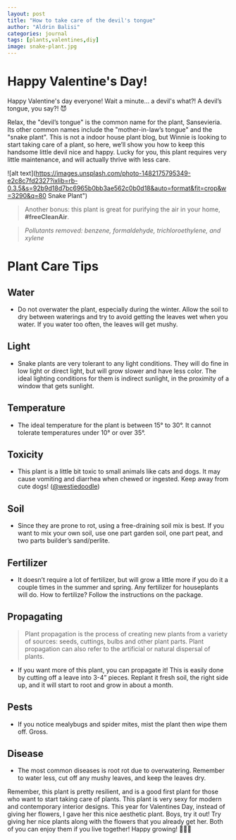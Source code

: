 ```yaml
---
layout: post
title: "How to take care of the devil's tongue"
author: "Aldrin Balisi"
categories: journal
tags: [plants,valentines,diy]
image: snake-plant.jpg
---
```


# Happy Valentine's Day!

Happy Valentine's day everyone! Wait a minute... a devil's what?! A devil’s tongue, you say?! 😈

Relax, the "devil’s tongue" is the common name for the plant, Sansevieria. Its other common names include the "mother-in-law’s tongue" and the "snake plant". This is not a indoor house plant blog, but Winnie is looking to start taking care of a plant, so here, we’ll show you how to keep this handsome little devil nice and happy. Lucky for you, this plant requires very little maintenance, and will actually thrive with less care.

![alt text](https://images.unsplash.com/photo-1482175795349-e2c8c7fd2327?ixlib=rb-0.3.5&s=92b9d18d7bc6965b0bb3ae562c0b0d18&auto=format&fit=crop&w=3290&q=80 Snake Plant")

> Another bonus: this plant is great for purifying the air in your home, **#freeCleanAir**.

> *Pollutants removed: benzene, formaldehyde, trichloroethylene, and xylene*

# Plant Care Tips

## Water

- Do not overwater the plant, especially during the winter. Allow the soil to dry between waterings and try to avoid getting the leaves wet when you water. If you water too often, the leaves will get mushy.

## Light

- Snake plants are very tolerant to any light conditions. They will do fine in low light or direct light, but will grow slower and have less color. The ideal lighting conditions for them is indirect sunlight, in the proximity of a window that gets sunlight.

## Temperature

- The ideal temperature for the plant is between 15° to 30°. It cannot tolerate temperatures under 10° or over 35°.

## Toxicity

- This plant is a little bit toxic to small animals like cats and dogs. It may cause vomiting and diarrhea when chewed or ingested. Keep away from cute dogs! ([@westiedoodle](https://www.instagram.com/westiedoodle/))

## Soil

- Since they are prone to rot, using a free-draining soil mix is best. If you want to mix your own soil, use one part garden soil, one part peat, and two parts builder’s sand/perlite.

## Fertilizer

- It doesn’t require a lot of fertilizer, but will grow a little more if you do it a couple times in the summer and spring. Any fertilizer for houseplants will do. How to fertilize? Follow the instructions on the package.

## Propagating

> Plant propagation is the process of creating new plants from a variety of sources: seeds, cuttings, bulbs and other plant parts. Plant propagation can also refer to the artificial or natural dispersal of plants.

- If you want more of this plant, you can propagate it! This is easily done by cutting off a leave into 3-4” pieces. Replant it fresh soil, the right side up, and it will start to root and grow in about a month.

## Pests

- If you notice mealybugs and spider mites, mist the plant then wipe them off. Gross.

## Disease

- The most common diseases is root rot due to overwatering. Remember to water less, cut off any mushy leaves, and keep the leaves dry.

Remember, this plant is pretty resilient, and is a good first plant for those who want to start taking care of plants. This plant is very sexy for modern and contemporary interior designs. This year for Valentines Day, instead of giving her flowers, I gave her this nice aesthetic plant. Boys, try it out! Try giving her nice plants along with the flowers that you already get her. Both of you can enjoy them if you live together! Happy growing! 🌱🌿🌴

